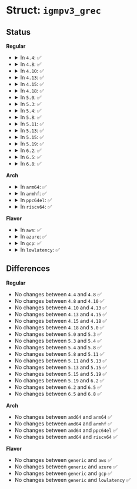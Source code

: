 # Struct: <code>igmpv3_grec</code>

## Status
<b>Regular</b>
<ul>
<li>
<details>
<summary>In <code>4.4</code>: ✅</summary>

```c
struct igmpv3_grec {
    __u8 grec_type;
    __u8 grec_auxwords;
    __be16 grec_nsrcs;
    __be32 grec_mca;
    __be32 grec_src[0];
};
```
</details>
</li>
<li>
<details>
<summary>In <code>4.8</code>: ✅</summary>

```c
struct igmpv3_grec {
    __u8 grec_type;
    __u8 grec_auxwords;
    __be16 grec_nsrcs;
    __be32 grec_mca;
    __be32 grec_src[0];
};
```
</details>
</li>
<li>
<details>
<summary>In <code>4.10</code>: ✅</summary>

```c
struct igmpv3_grec {
    __u8 grec_type;
    __u8 grec_auxwords;
    __be16 grec_nsrcs;
    __be32 grec_mca;
    __be32 grec_src[0];
};
```
</details>
</li>
<li>
<details>
<summary>In <code>4.13</code>: ✅</summary>

```c
struct igmpv3_grec {
    __u8 grec_type;
    __u8 grec_auxwords;
    __be16 grec_nsrcs;
    __be32 grec_mca;
    __be32 grec_src[0];
};
```
</details>
</li>
<li>
<details>
<summary>In <code>4.15</code>: ✅</summary>

```c
struct igmpv3_grec {
    __u8 grec_type;
    __u8 grec_auxwords;
    __be16 grec_nsrcs;
    __be32 grec_mca;
    __be32 grec_src[0];
};
```
</details>
</li>
<li>
<details>
<summary>In <code>4.18</code>: ✅</summary>

```c
struct igmpv3_grec {
    __u8 grec_type;
    __u8 grec_auxwords;
    __be16 grec_nsrcs;
    __be32 grec_mca;
    __be32 grec_src[0];
};
```
</details>
</li>
<li>
<details>
<summary>In <code>5.0</code>: ✅</summary>

```c
struct igmpv3_grec {
    __u8 grec_type;
    __u8 grec_auxwords;
    __be16 grec_nsrcs;
    __be32 grec_mca;
    __be32 grec_src[0];
};
```
</details>
</li>
<li>
<details>
<summary>In <code>5.3</code>: ✅</summary>

```c
struct igmpv3_grec {
    __u8 grec_type;
    __u8 grec_auxwords;
    __be16 grec_nsrcs;
    __be32 grec_mca;
    __be32 grec_src[0];
};
```
</details>
</li>
<li>
<details>
<summary>In <code>5.4</code>: ✅</summary>

```c
struct igmpv3_grec {
    __u8 grec_type;
    __u8 grec_auxwords;
    __be16 grec_nsrcs;
    __be32 grec_mca;
    __be32 grec_src[0];
};
```
</details>
</li>
<li>
<details>
<summary>In <code>5.8</code>: ✅</summary>

```c
struct igmpv3_grec {
    __u8 grec_type;
    __u8 grec_auxwords;
    __be16 grec_nsrcs;
    __be32 grec_mca;
    __be32 grec_src[0];
};
```
</details>
</li>
<li>
<details>
<summary>In <code>5.11</code>: ✅</summary>

```c
struct igmpv3_grec {
    __u8 grec_type;
    __u8 grec_auxwords;
    __be16 grec_nsrcs;
    __be32 grec_mca;
    __be32 grec_src[0];
};
```
</details>
</li>
<li>
<details>
<summary>In <code>5.13</code>: ✅</summary>

```c
struct igmpv3_grec {
    __u8 grec_type;
    __u8 grec_auxwords;
    __be16 grec_nsrcs;
    __be32 grec_mca;
    __be32 grec_src[0];
};
```
</details>
</li>
<li>
<details>
<summary>In <code>5.15</code>: ✅</summary>

```c
struct igmpv3_grec {
    __u8 grec_type;
    __u8 grec_auxwords;
    __be16 grec_nsrcs;
    __be32 grec_mca;
    __be32 grec_src[0];
};
```
</details>
</li>
<li>
<details>
<summary>In <code>5.19</code>: ✅</summary>

```c
struct igmpv3_grec {
    __u8 grec_type;
    __u8 grec_auxwords;
    __be16 grec_nsrcs;
    __be32 grec_mca;
    __be32 grec_src[0];
};
```
</details>
</li>
<li>
<details>
<summary>In <code>6.2</code>: ✅</summary>

```c
struct igmpv3_grec {
    __u8 grec_type;
    __u8 grec_auxwords;
    __be16 grec_nsrcs;
    __be32 grec_mca;
    __be32 grec_src[0];
};
```
</details>
</li>
<li>
<details>
<summary>In <code>6.5</code>: ✅</summary>

```c
struct igmpv3_grec {
    __u8 grec_type;
    __u8 grec_auxwords;
    __be16 grec_nsrcs;
    __be32 grec_mca;
    __be32 grec_src[0];
};
```
</details>
</li>
<li>
<details>
<summary>In <code>6.8</code>: ✅</summary>

```c
struct igmpv3_grec {
    __u8 grec_type;
    __u8 grec_auxwords;
    __be16 grec_nsrcs;
    __be32 grec_mca;
    __be32 grec_src[0];
};
```
</details>
</li>
</ul>
<b>Arch</b>
<ul>
<li>
<details>
<summary>In <code>arm64</code>: ✅</summary>

```c
struct igmpv3_grec {
    __u8 grec_type;
    __u8 grec_auxwords;
    __be16 grec_nsrcs;
    __be32 grec_mca;
    __be32 grec_src[0];
};
```
</details>
</li>
<li>
<details>
<summary>In <code>armhf</code>: ✅</summary>

```c
struct igmpv3_grec {
    __u8 grec_type;
    __u8 grec_auxwords;
    __be16 grec_nsrcs;
    __be32 grec_mca;
    __be32 grec_src[0];
};
```
</details>
</li>
<li>
<details>
<summary>In <code>ppc64el</code>: ✅</summary>

```c
struct igmpv3_grec {
    __u8 grec_type;
    __u8 grec_auxwords;
    __be16 grec_nsrcs;
    __be32 grec_mca;
    __be32 grec_src[0];
};
```
</details>
</li>
<li>
<details>
<summary>In <code>riscv64</code>: ✅</summary>

```c
struct igmpv3_grec {
    __u8 grec_type;
    __u8 grec_auxwords;
    __be16 grec_nsrcs;
    __be32 grec_mca;
    __be32 grec_src[0];
};
```
</details>
</li>
</ul>
<b>Flavor</b>
<ul>
<li>
<details>
<summary>In <code>aws</code>: ✅</summary>

```c
struct igmpv3_grec {
    __u8 grec_type;
    __u8 grec_auxwords;
    __be16 grec_nsrcs;
    __be32 grec_mca;
    __be32 grec_src[0];
};
```
</details>
</li>
<li>
<details>
<summary>In <code>azure</code>: ✅</summary>

```c
struct igmpv3_grec {
    __u8 grec_type;
    __u8 grec_auxwords;
    __be16 grec_nsrcs;
    __be32 grec_mca;
    __be32 grec_src[0];
};
```
</details>
</li>
<li>
<details>
<summary>In <code>gcp</code>: ✅</summary>

```c
struct igmpv3_grec {
    __u8 grec_type;
    __u8 grec_auxwords;
    __be16 grec_nsrcs;
    __be32 grec_mca;
    __be32 grec_src[0];
};
```
</details>
</li>
<li>
<details>
<summary>In <code>lowlatency</code>: ✅</summary>

```c
struct igmpv3_grec {
    __u8 grec_type;
    __u8 grec_auxwords;
    __be16 grec_nsrcs;
    __be32 grec_mca;
    __be32 grec_src[0];
};
```
</details>
</li>
</ul>

## Differences
<b>Regular</b>
<ul>
<li>
No changes between <code>4.4</code> and <code>4.8</code> ✅
</li>
<li>
No changes between <code>4.8</code> and <code>4.10</code> ✅
</li>
<li>
No changes between <code>4.10</code> and <code>4.13</code> ✅
</li>
<li>
No changes between <code>4.13</code> and <code>4.15</code> ✅
</li>
<li>
No changes between <code>4.15</code> and <code>4.18</code> ✅
</li>
<li>
No changes between <code>4.18</code> and <code>5.0</code> ✅
</li>
<li>
No changes between <code>5.0</code> and <code>5.3</code> ✅
</li>
<li>
No changes between <code>5.3</code> and <code>5.4</code> ✅
</li>
<li>
No changes between <code>5.4</code> and <code>5.8</code> ✅
</li>
<li>
No changes between <code>5.8</code> and <code>5.11</code> ✅
</li>
<li>
No changes between <code>5.11</code> and <code>5.13</code> ✅
</li>
<li>
No changes between <code>5.13</code> and <code>5.15</code> ✅
</li>
<li>
No changes between <code>5.15</code> and <code>5.19</code> ✅
</li>
<li>
No changes between <code>5.19</code> and <code>6.2</code> ✅
</li>
<li>
No changes between <code>6.2</code> and <code>6.5</code> ✅
</li>
<li>
No changes between <code>6.5</code> and <code>6.8</code> ✅
</li>
</ul>
<b>Arch</b>
<ul>
<li>
No changes between <code>amd64</code> and <code>arm64</code> ✅
</li>
<li>
No changes between <code>amd64</code> and <code>armhf</code> ✅
</li>
<li>
No changes between <code>amd64</code> and <code>ppc64el</code> ✅
</li>
<li>
No changes between <code>amd64</code> and <code>riscv64</code> ✅
</li>
</ul>
<b>Flavor</b>
<ul>
<li>
No changes between <code>generic</code> and <code>aws</code> ✅
</li>
<li>
No changes between <code>generic</code> and <code>azure</code> ✅
</li>
<li>
No changes between <code>generic</code> and <code>gcp</code> ✅
</li>
<li>
No changes between <code>generic</code> and <code>lowlatency</code> ✅
</li>
</ul>
